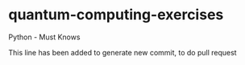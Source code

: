 # quantum-computing-exercises
Python - Must Knows

This line has been added to generate new commit, to do pull request
